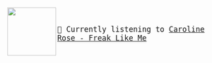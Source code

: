 
#

<img align="left" width="110" height="110" src="https:&#x2F;&#x2F;lastfm.freetls.fastly.net&#x2F;i&#x2F;u&#x2F;174s&#x2F;8b5eda5b0b5386aa9f7b316e92d1fd1d.jpg">

<big><pre>
</br></br>🎵 Currently listening to  [Caroline Rose - Freak Like Me](https://www.youtube.com/results?search_query=Caroline+Rose+Freak+Like+Me)</br></br>
</pre></big>

#